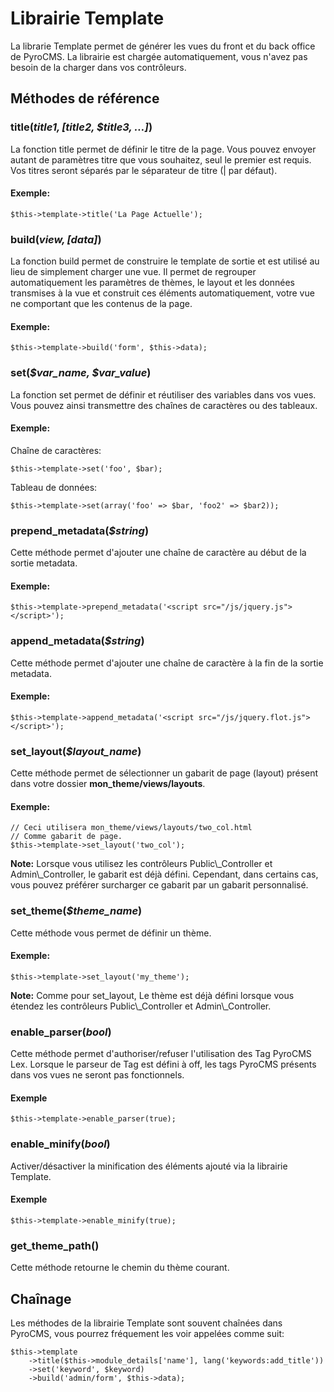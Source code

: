 # Librairie Template

La librarie Template permet de générer les vues du front et du back office de PyroCMS. La librairie est chargée automatiquement, vous n'avez pas besoin de la charger dans vos contrôleurs.

## Méthodes de référence

### title(<var>$title1, [$title2, $title3, …]</var>)

La fonction title permet de définir le titre de la page. Vous pouvez envoyer autant de paramètres titre que vous souhaitez, seul le premier est requis. Vos titres seront séparés par le séparateur de titre (| par défaut).

#### Exemple:

	$this->template->title('La Page Actuelle');

### build(<var>$view, [$data]</var>)

La fonction build permet de construire le template de sortie et est utilisé au lieu de simplement charger une vue. Il permet de regrouper automatiquement les paramètres de thèmes, le layout et les données transmises à la vue et construit ces éléments automatiquement, votre vue ne comportant que les contenus de la page.

#### Exemple:

	$this->template->build('form', $this->data);

### set(<var>$var_name, $var_value</var>)

La fonction set permet de définir et réutiliser des variables dans vos vues. Vous pouvez ainsi transmettre des chaînes de caractères ou des tableaux.

#### Exemple:

Chaîne de caractères:

	$this->template->set('foo', $bar);
	
Tableau de données:	
	
	$this->template->set(array('foo' => $bar, 'foo2' => $bar2));
	
### prepend_metadata(<var>$string</var>)

Cette méthode permet d'ajouter une chaîne de caractère au début de la sortie metadata.

#### Exemple:

	$this->template->prepend_metadata('<script src="/js/jquery.js"></script>');
	
### append_metadata(<var>$string</var>)

Cette méthode permet d'ajouter une chaîne de caractère à la fin de la sortie metadata.

#### Exemple:

	$this->template->append_metadata('<script src="/js/jquery.flot.js"></script>');
	
### set\_layout(<var>$layout\_name</var>)

Cette méthode permet de sélectionner un gabarit de page (layout) présent dans votre dossier **mon_theme/views/layouts**.

#### Exemple:

	// Ceci utilisera mon_theme/views/layouts/two_col.html
	// Comme gabarit de page.
	$this->template->set_layout('two_col');
	
<div class="tip"><strong>Note:</strong> Lorsque vous utilisez les contrôleurs Public\_Controller et Admin\_Controller, le gabarit est déjà défini. Cependant, dans certains cas, vous pouvez préférer surcharger ce gabarit par un gabarit personnalisé.</div>

### set\_theme(<var>$theme\_name</var>)

Cette méthode vous permet de définir un thème.

#### Exemple:

	$this->template->set_layout('my_theme');
	
<div class="tip"><strong>Note:</strong> Comme pour set_layout, Le thème est déjà défini lorsque vous étendez les contrôleurs Public\_Controller et Admin\_Controller.</div>

### enable\_parser(<var>bool</var>)

Cette méthode permet d'authoriser/refuser l'utilisation des Tag PyroCMS Lex. Lorsque le parseur de Tag est défini à off, les tags PyroCMS présents dans vos vues ne seront pas fonctionnels.

#### Exemple

	$this->template->enable_parser(true);

### enable_minify(<var>bool</var>)

Activer/désactiver la minification des éléments ajouté via la librairie Template.

#### Exemple

	$this->template->enable_minify(true);

### get\_theme\_path()

Cette méthode retourne le chemin du thème courant.

## Chaînage

Les méthodes de la librairie Template sont souvent chaînées dans PyroCMS, vous pourrez fréquement les voir appelées comme suit:

	$this->template
		->title($this->module_details['name'], lang('keywords:add_title'))
		->set('keyword', $keyword)
		->build('admin/form', $this->data);
